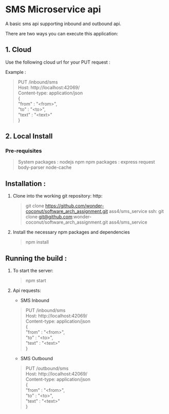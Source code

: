 # SMS Microservice api

A basic sms api supporting inbound and outbound api.

There are two ways you can execute this application:
## 1. Cloud

Use the following cloud url for your PUT request :

Example :
>   PUT /inbound/sms  
    Host: http://localhost:42069/  
    Content-type: application/json  
    {  
        "from" : "\<from\>",  
        "to" : "\<to\>",  
        "text" : "\<text\>"  
    }
## 2. Local Install
### Pre-requisites
> System packages : nodejs npm
> npm packages : express request body-parser node-cache

## Installation :

1. Clone into the working git repository:
    http:
    > git clone https://github.com/wonder-coconut/software_arch_assignment.git ass4/sms_service
    ssh:
    > git clone git@github.com:wonder-coconut/software_arch_assignment.git ass4/sms_service

2. Install the necessary npm packages and dependencies
    > npm install

## Running the build :

1. To start the server:
    > npm start

2. Api requests:
    - SMS Inbound
    > PUT /inbound/sms  
    Host: http://localhost:42069/  
    Content-type: application/json  
    {  
        "from" : "\<from\>",  
        "to" : "\<to\>",  
        "text" : "\<text\>"  
    }
    - SMS Outbound
    > PUT /outbound/sms  
    Host: http://localhost:42069/  
    Content-type: application/json  
    {  
        "from" : "\<from\>",  
        "to" : "\<to\>",  
        "text" : "\<text\>"  
    }